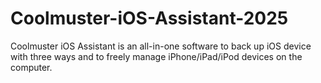 # Coolmuster-iOS-Assistant-2025
Coolmuster iOS Assistant is an all-in-one software to back up iOS device with three ways and to freely manage iPhone/iPad/iPod devices on the computer.
